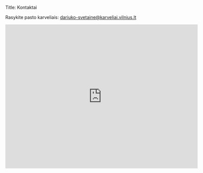 Title: Kontaktai

Rasykite pasto karveliais: dariuko-svetaine@karveliai.vilnius.lt

<iframe src="https://www.google.com/maps/embed?pb=!1m18!1m12!1m3!1d768.5735382900629!2d60.19255531729366!3d-78.89347495873018!2m3!1f0!2f0!3f0!3m2!1i1024!2i768!4f13.1!3m3!1m2!1s0x0%3A0x0!2zNzjCsDUzJzM2LjUiUyA2MMKwMTEnNDEuMSJF!5e0!3m2!1slt!2sch!4v1481643721054" width="600" height="450" frameborder="0" style="border:0" allowfullscreen></iframe>
